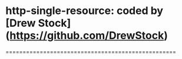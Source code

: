 # http-single-resource: coded by [Drew Stock] (https://github.com/DrewStock)
==================================================
